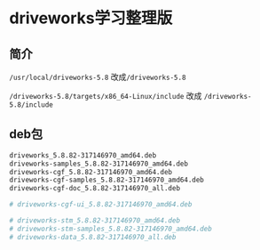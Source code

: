 # driveworks学习整理版

## 简介

`/usr/local/driveworks-5.8` 改成`/driveworks-5.8`

`/driveworks-5.8/targets/x86_64-Linux/include` 改成 `/driveworks-5.8/include`

## deb包

```sh
driveworks_5.8.82-317146970_amd64.deb
driveworks-samples_5.8.82-317146970_amd64.deb
driveworks-cgf_5.8.82-317146970_amd64.deb
driveworks-cgf-samples_5.8.82-317146970_amd64.deb
driveworks-cgf-doc_5.8.82-317146970_all.deb

# driveworks-cgf-ui_5.8.82-317146970_amd64.deb

# driveworks-stm_5.8.82-317146970_amd64.deb
# driveworks-stm-samples_5.8.82-317146970_amd64.deb
# driveworks-data_5.8.82-317146970_all.deb
```

